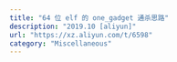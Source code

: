```yaml
---
title: "64 位 elf 的 one_gadget 通杀思路"
description: "2019.10 [aliyun]"
url: "https://xz.aliyun.com/t/6598"
category: "Miscellaneous"
---
```

